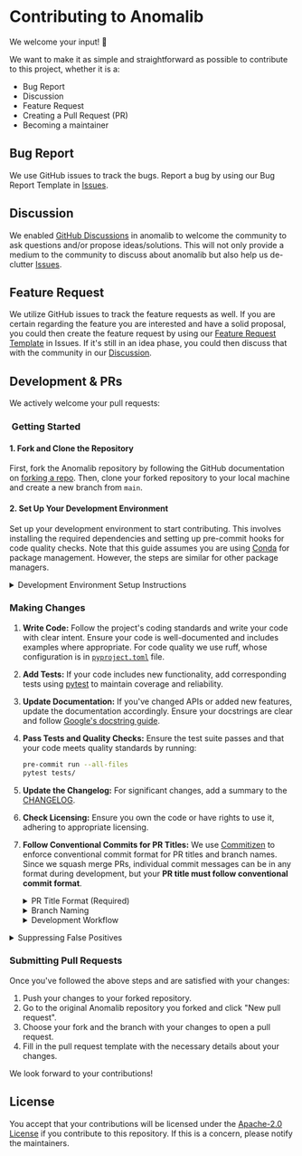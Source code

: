 # Contributing to Anomalib

We welcome your input! 👐

We want to make it as simple and straightforward as possible to contribute to this project, whether it is a:

- Bug Report
- Discussion
- Feature Request
- Creating a Pull Request (PR)
- Becoming a maintainer

## Bug Report

We use GitHub issues to track the bugs. Report a bug by using our Bug Report Template in [Issues](https://github.com/open-edge-platform/anomalib/issues/new?assignees=&labels=&projects=&template=bug_report.yaml&title=%5BBug%5D%3A+).

## Discussion

We enabled [GitHub Discussions](https://github.com/open-edge-platform/anomalib/discussions/) in anomalib to welcome the community to ask questions and/or propose ideas/solutions. This will not only provide a medium to the community to discuss about anomalib but also help us de-clutter [Issues](https://github.com/open-edge-platform/anomalib/issues/new?assignees=&labels=&template=bug_report.md).

## Feature Request

We utilize GitHub issues to track the feature requests as well. If you are certain regarding the feature you are interested and have a solid proposal, you could then create the feature request by using our [Feature Request Template](https://github.com/open-edge-platform/anomalib/issues/new?assignees=&labels=&template=feature_request.md) in Issues. If it's still in an idea phase, you could then discuss that with the community in our [Discussion](https://github.com/open-edge-platform/anomalib/discussions/categories/ideas).

## Development & PRs

We actively welcome your pull requests:

###  Getting Started

#### 1. Fork and Clone the Repository

First, fork the Anomalib repository by following the GitHub documentation on [forking a repo](https://docs.github.com/en/enterprise-cloud@latest/pull-requests/collaborating-with-pull-requests/working-with-forks/fork-a-repo). Then, clone your forked repository to your local machine and create a new branch from `main`.

#### 2. Set Up Your Development Environment

Set up your development environment to start contributing. This involves installing the required dependencies and setting up pre-commit hooks for code quality checks. Note that this guide assumes you are using [Conda](https://docs.conda.io/en/latest/) for package management. However, the steps are similar for other package managers.

<details>
<summary>Development Environment Setup Instructions</summary>

1. Create and activate a new Conda environment:

   ```bash
   conda create -n anomalib_dev python=3.10
   conda activate anomalib_dev
   ```

2. Install the development requirements:

   ```bash
   # Option I: Via anomalib install
   anomalib install --option dev

   #Option II: Via pip install
   pip install -e .[dev]
   ```

   Optionally, for a full installation with all dependencies:

   ```bash
   # Option I: via anomalib install
   anomalib install --option full

   # Option II: via pip install
   pip install -e .[full]
   ```

3. Install and configure pre-commit hooks:

   ```bash
   pre-commit install
   ```

Pre-commit hooks help ensure code quality and consistency. After each commit,
`pre-commit` will automatically run the configured checks for the changed file.
If you would like to manually run the checks for all files, use:

```bash
pre-commit run --all-files
```

To bypass pre-commit hooks temporarily (e.g., for a work-in-progress commit),
use:

```bash
git commit -m 'WIP commit' --no-verify
```

However, make sure to address any pre-commit issues before finalizing your pull request.

</details>

### Making Changes

1. **Write Code:** Follow the project's coding standards and write your code with clear intent. Ensure your code is well-documented and includes examples where appropriate. For code quality we use ruff, whose configuration is in [`pyproject.toml`](pyproject.toml) file.

2. **Add Tests:** If your code includes new functionality, add corresponding tests using [pytest](https://docs.pytest.org/en/7.4.x/) to maintain coverage and reliability.

3. **Update Documentation:** If you've changed APIs or added new features, update the documentation accordingly. Ensure your docstrings are clear and follow [Google's docstring guide](https://google.github.io/styleguide/pyguide.html#38-comments-and-docstrings).

4. **Pass Tests and Quality Checks:** Ensure the test suite passes and that your code meets quality standards by running:

   ```bash
   pre-commit run --all-files
   pytest tests/
   ```

5. **Update the Changelog:** For significant changes, add a summary to the [CHANGELOG](CHANGELOG.md).

6. **Check Licensing:** Ensure you own the code or have rights to use it, adhering to appropriate licensing.

7. **Follow Conventional Commits for PR Titles:** We use [Commitizen](https://commitizen-tools.github.io/commitizen/) to enforce conventional commit format for PR titles and branch names. Since we squash merge PRs, individual commit messages can be in any format during development, but your **PR title must follow conventional commit format**.

   <details>
   <summary>PR Title Format (Required)</summary>

   Your **PR title** must follow conventional commit format. Individual commit messages during development can be any format (e.g., "wip", "fix typo"), but the PR title becomes the squash commit message.

   Each PR title consists of a **header**, and optionally a **body** and **footer**:

   ```text
   <type>(<scope>): <description>

   [optional body]

   [optional footer]
   ```

   **Types:**
   - `feat`: A new feature
   - `fix`: A bug fix
   - `docs`: Documentation changes
   - `style`: Code style changes
   - `refactor`: Code refactoring
   - `perf`: Performance improvements
   - `test`: Adding or modifying tests
   - `build`: Build system changes
   - `ci`: CI configuration changes
   - `chore`: General maintenance

   **Scopes:**
   - `data`: Data loading, processing, or augmentation
   - `model`: Model architecture or implementation
   - `metric`: Evaluation metrics
   - `utils`: Utility functions
   - `cli`: Command-line interface
   - `docs`: Documentation
   - `ci`: CI/CD configuration
   - `engine`: Training/inference engine
   - `visualization`: Visualization tools
   - `benchmarking`: Benchmarking tools
   - `logger`: Logging functionality
   - `openvino`: OpenVINO integration
   - `notebooks`: Jupyter notebooks

   **Rules:**
   - The type and scope are case-sensitive
   - The type must be lowercase
   - The description should be in present tense
   - The description should not end with a period
   - The description should not be in sentence-case, start-case, pascal-case, or upper-case

   **PR Title Examples:**

   ```text
   feat(model): add transformer architecture for anomaly detection
   ```

   ```text
   fix(data): handle corrupted image files during training
   ```

   ```text
   docs: update installation instructions for Windows
   ```

   ```text
   chore(ci): migrate from commit message validation to PR title validation
   ```

   **Note:** The PR description can contain additional details, but the title must be concise and follow the format above.

   </details>

   <details>
   <summary>Branch Naming</summary>

   Branch names must follow the format:

   ```text
   <type>/<scope>/<description>
   ```

   **Examples:**
   - `feat/model/add-transformer`
   - `fix/data/load-image-bug`
   - `docs/readme/update-installation`
   - `refactor/utils/optimize-performance`

   The type and scope should match the ones used in commit messages.
   </details>

   <details>
   <summary>Development Workflow</summary>

   **During Development:**
   Individual commits can use any format for convenience:

   ```bash
   git add <files>
   git commit -m "wip: working on transformer model"
   git commit -m "fix typo"
   git commit -m "address review comments"
   ```

   **Creating the PR:**
   Ensure your PR title follows conventional commit format. The PR title becomes the final commit message when merged.

   **Optional - Using Commitizen for PR titles:**
   You can use Commitizen to help format your PR titles:

   ```bash
   # Check if a message follows conventional format
   echo "feat(model): add transformer architecture" | cz check --commit-msg-file -
   ```

   To check if your commits follow the conventional format:

   ```bash
   cz check
   ```

   To bump the version based on commit history:

   ```bash
   cz bump
   ```

   </details>

<details>
<summary>Suppressing False Positives</summary>

If necessary, to suppress _false_ positives, add inline comment with specific syntax.
Please also add a comment explaining _why_ you decided to disable a rule or provide a risk-acceptance reason.

#### Bandit

Findings can be ignored inline with `# nosec BXXX` comments.

```python
import subprocess # nosec B404 # this is actually fine
```

[Details](https://bandit.readthedocs.io/en/latest/config.html#exclusions) in Bandit docs.

#### Zizmor

Findings can be ignored inline with `# zizmor: ignore[rulename]` comments.

```yaml
uses: actions/checkout@v3 # zizmor: ignore[artipacked] this is actually fine
```

[Details](https://woodruffw.github.io/zizmor/usage/#with-comments) in Zizmor docs.

#### Semgrep

Findings can be ignored inline with `# nosemgrep: rule-id` comments.

```python
    # nosemgrep: python.lang.security.audit.dangerous-system-call.dangerous-system-call # this is actually fine
    r = os.system(' '.join(command))
```

[Details](https://semgrep.dev/docs/ignoring-files-folders-code) in Semgrep docs.

</details>

### Submitting Pull Requests

Once you've followed the above steps and are satisfied with your changes:

1. Push your changes to your forked repository.
2. Go to the original Anomalib repository you forked and click "New pull request".
3. Choose your fork and the branch with your changes to open a pull request.
4. Fill in the pull request template with the necessary details about your changes.

We look forward to your contributions!

## License

You accept that your contributions will be licensed under the [Apache-2.0 License](https://choosealicense.com/licenses/apache-2.0/) if you contribute to this repository. If this is a concern, please notify the maintainers.
